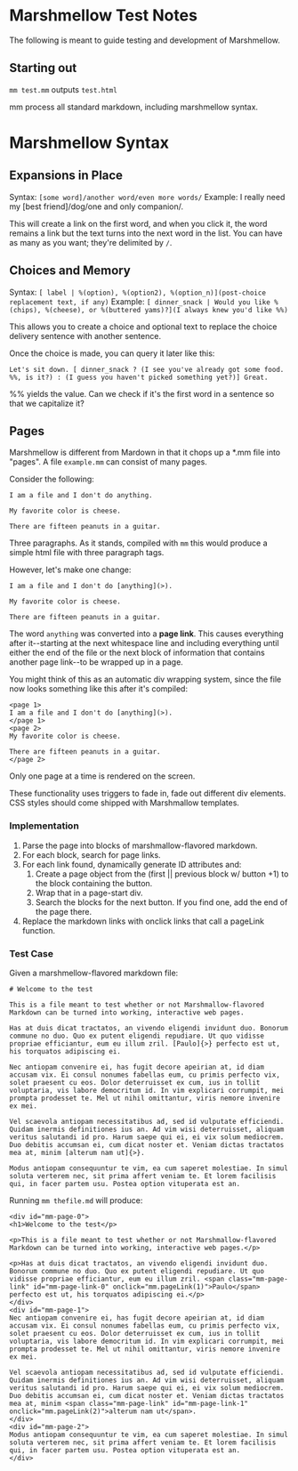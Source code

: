# Marshmellow Test Notes

The following is meant to guide testing and development of Marshmellow.

## Starting out

`mm test.mm` outputs `test.html`

mm process all standard markdown, including marshmellow syntax. 

# Marshmellow Syntax

## Expansions in Place

Syntax: `[some word]/another word/even more words/`
Example: I really need my [best friend]/dog/one and only companion/.

This will create a link on the first word, and when you click it, the word remains a link but the text turns into the next word in the list. You can have as many as you want; they're delimited by `/`. 

## Choices and Memory

Syntax: `[ label | %(option), %(option2), %(option_n)](post-choice replacement text, if any)`
Example: `[ dinner_snack | Would you like %(chips), %(cheese), or %(buttered yams)?](I always knew you'd like %%)`

This allows you to create a choice and optional text to replace the choice delivery sentence with another sentence. 

Once the choice is made, you can query it later like this:

`Let's sit down. [ dinner_snack ? (I see you've already got some food. %%, is it?) : (I guess you haven't picked something yet?)] Great.`

%% yields the value. Can we check if it's the first word in a sentence so that we capitalize it? 

## Pages

Marshmellow is different from Mardown in that it chops up a *.mm file into "pages". A file `example.mm` can consist of many pages.

Consider the following:

```
I am a file and I don't do anything.

My favorite color is cheese.

There are fifteen peanuts in a guitar.
```

Three paragraphs. As it stands, compiled with `mm` this would produce a simple html file with three paragraph tags. 

However, let's make one change:

```
I am a file and I don't do [anything](>).

My favorite color is cheese.

There are fifteen peanuts in a guitar.
```

The word `anything` was converted into a **page link**. This causes everything after it--starting at the next whitespace line and including everything until either the end of the file or the next block of information that contains another page link--to be wrapped up in a page.

You might think of this as an automatic div wrapping system, since the file now looks something like this after it's compiled:

```
<page 1>
I am a file and I don't do [anything](>).
</page 1>
<page 2>
My favorite color is cheese.

There are fifteen peanuts in a guitar.
</page 2>
```

Only one page at a time is rendered on the screen. 

These functionality uses triggers to fade in, fade out different div elements. CSS styles should come shipped with Marshmallow templates.

### Implementation

1. Parse the page into blocks of marshmallow-flavored markdown. 
2. For each block, search for page links. 
3. For each link found, dynamically generate ID attributes and:
    1. Create a page object from the (first || previous block w/ button +1) to the block containing the button. 
    2. Wrap that in a page-start div.
    3. Search the blocks for the next button. If you find one, add the end of the page there.
4. Replace the markdown links with onclick links that call a pageLink function.

### Test Case

Given a marshmellow-flavored markdown file:

```
# Welcome to the test

This is a file meant to test whether or not Marshmallow-flavored Markdown can be turned into working, interactive web pages. 

Has at duis dicat tractatos, an vivendo eligendi invidunt duo. Bonorum commune no duo. Quo ex putent eligendi repudiare. Ut quo vidisse propriae efficiantur, eum eu illum zril. [Paulo]{>} perfecto est ut, his torquatos adipiscing ei.

Nec antiopam convenire ei, has fugit decore apeirian at, id diam accusam vix. Ei consul nonumes fabellas eum, cu primis perfecto vix, solet praesent cu eos. Dolor deterruisset ex cum, ius in tollit voluptaria, vis labore democritum id. In vim explicari corrumpit, mei prompta prodesset te. Mel ut nihil omittantur, viris nemore invenire ex mei.

Vel scaevola antiopam necessitatibus ad, sed id vulputate efficiendi. Quidam inermis definitiones ius an. Ad vim wisi deterruisset, aliquam veritus salutandi id pro. Harum saepe qui ei, ei vix solum mediocrem. Duo debitis accumsan ei, cum dicat noster et. Veniam dictas tractatos mea at, minim [alterum nam ut]{>}.

Modus antiopam consequuntur te vim, ea cum saperet molestiae. In simul soluta verterem nec, sit prima affert veniam te. Et lorem facilisis qui, in facer partem usu. Postea option vituperata est an.
```

Running `mm thefile.md` will produce:

```
<div id="mm-page-0">
<h1>Welcome to the test</p>

<p>This is a file meant to test whether or not Marshmallow-flavored Markdown can be turned into working, interactive web pages.</p>

<p>Has at duis dicat tractatos, an vivendo eligendi invidunt duo. Bonorum commune no duo. Quo ex putent eligendi repudiare. Ut quo vidisse propriae efficiantur, eum eu illum zril. <span class="mm-page-link" id="mm-page-link-0" onclick="mm.pageLink(1)">Paulo</span> perfecto est ut, his torquatos adipiscing ei.</p>
</div>
<div id="mm-page-1">
Nec antiopam convenire ei, has fugit decore apeirian at, id diam accusam vix. Ei consul nonumes fabellas eum, cu primis perfecto vix, solet praesent cu eos. Dolor deterruisset ex cum, ius in tollit voluptaria, vis labore democritum id. In vim explicari corrumpit, mei prompta prodesset te. Mel ut nihil omittantur, viris nemore invenire ex mei.

Vel scaevola antiopam necessitatibus ad, sed id vulputate efficiendi. Quidam inermis definitiones ius an. Ad vim wisi deterruisset, aliquam veritus salutandi id pro. Harum saepe qui ei, ei vix solum mediocrem. Duo debitis accumsan ei, cum dicat noster et. Veniam dictas tractatos mea at, minim <span class="mm-page-link" id="mm-page-link-1" onclick="mm.pageLink(2)">alterum nam ut</span>.
</div>
<div id="mm-page-2">
Modus antiopam consequuntur te vim, ea cum saperet molestiae. In simul soluta verterem nec, sit prima affert veniam te. Et lorem facilisis qui, in facer partem usu. Postea option vituperata est an.
</div>
```

